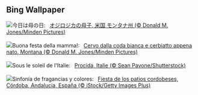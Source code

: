 ## Bing Wallpaper
![](https://www.bing.com/th?id=OHR.OdocoileusVirginianus_JA-JP8573295409_UHD.jpg&w=1000)今日は母の日:&nbsp;&ensp;[オジロジカの母子, 米国 モンタナ州 (© Donald M. Jones/Minden Pictures)](https://www.bing.com/th?id=OHR.OdocoileusVirginianus_JA-JP8573295409_UHD.jpg)
<br><br/>
![](https://www.bing.com/th?id=OHR.OdocoileusVirginianus_IT-IT8168130990_UHD.jpg&w=1000)Buona festa della mamma!:&nbsp;&ensp;[Cervo dalla coda bianca e cerbiatto appena nato, Montana (© Donald M. Jones/Minden Pictures)](https://www.bing.com/th?id=OHR.OdocoileusVirginianus_IT-IT8168130990_UHD.jpg)
<br><br/>
![](https://www.bing.com/th?id=OHR.ProcidaItaly_FR-FR4386022745_UHD.jpg&w=1000)Sous le soleil de l'Italie:&nbsp;&ensp;[Procida, Italie (© Sean Pavone/Shutterstock)](https://www.bing.com/th?id=OHR.ProcidaItaly_FR-FR4386022745_UHD.jpg)
<br><br/>
![](https://www.bing.com/th?id=OHR.CordobaCourtyardFlowers_ES-ES5272569194_UHD.jpg&w=1000)Sinfonía de fragancias y colores:&nbsp;&ensp;[Fiesta de los patios cordobeses, Córdoba, Andalucía, España (© iStock/Getty Images Plus)](https://www.bing.com/th?id=OHR.CordobaCourtyardFlowers_ES-ES5272569194_UHD.jpg)
<br><br/>
